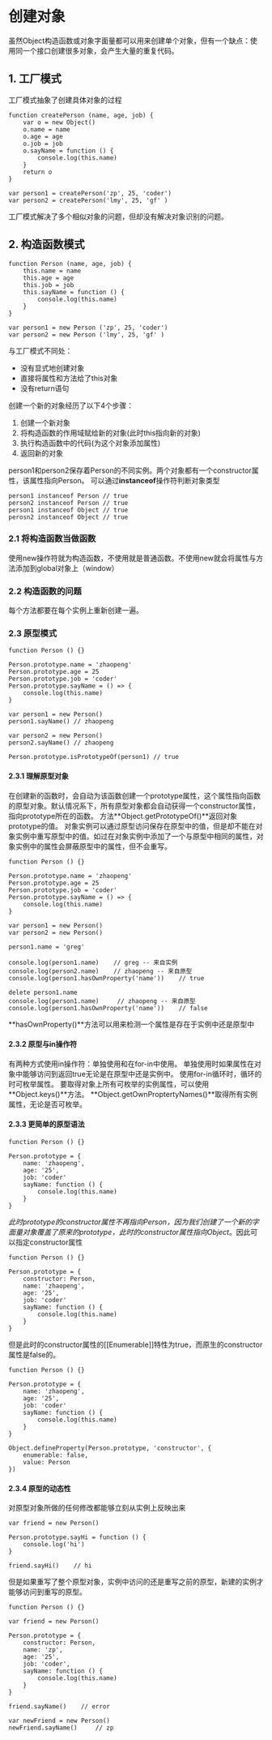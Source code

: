 # 创建对象   

虽然Object构造函数或对象字面量都可以用来创建单个对象，但有一个缺点：使用同一个接口创建很多对象，会产生大量的重复代码。
    
##  1. 工厂模式

工厂模式抽象了创建具体对象的过程

```
function createPerson (name, age, job) {
    var o = new Object()
    o.name = name
    o.age = age
    o.job = job
    o.sayName = function () {
        console.log(this.name)
    }
    return o
}

var person1 = createPerson('zp', 25, 'coder')
var person2 = createPerson('lmy', 25, 'gf' )
```

工厂模式解决了多个相似对象的问题，但却没有解决对象识别的问题。

## 2. 构造函数模式

```
function Person (name, age, job) {
    this.name = name
    this.age = age
    this.job = job
    this.sayName = function () {
        console.log(this.name)
    }
}

var person1 = new Person ('zp', 25, 'coder')
var person2 = new Person ('lmy', 25, 'gf' )

```

与工厂模式不同处：

- 没有显式地创建对象
- 直接将属性和方法给了this对象
- 没有return语句

创建一个新的对象经历了以下4个步骤：

1. 创建一个新对象
2. 将构造函数的作用域赋给新的对象(此时this指向新的对象)
3. 执行构造函数中的代码(为这个对象添加属性)
4. 返回新的对象

person1和person2保存着Person的不同实例。两个对象都有一个constructor属性，该属性指向Person。
可以通过**instanceof**操作符判断对象类型

```
person1 instanceof Person // true
person2 instanceof Person // true
person1 instanceof Object // true
perosn2 instanceof Object // true
```

### 2.1 将构造函数当做函数

使用new操作符就为构造函数，不使用就是普通函数。不使用new就会将属性与方法添加到global对象上（window）

### 2.2 构造函数的问题

每个方法都要在每个实例上重新创建一遍。

### 2.3 原型模式

```
function Person () {}

Person.prototype.name = 'zhaopeng'
Person.prototype.age = 25
Person.prototype.job = 'coder'
Person.prototype.sayName = () => {
    console.log(this.name)
}

var person1 = new Person()
person1.sayName() // zhaopeng

var person2 = new Person()
person2.sayName() // zhaopeng

Person.prototype.isPrototypeOf(person1) // true
```

#### 2.3.1 理解原型对象

在创建新的函数时，会自动为该函数创建一个prototype属性，这个属性指向函数的原型对象。默认情况系下，所有原型对象都会自动获得一个constructor属性，指向prototype所在的函数。
方法**Object.getPrototypeOf()**返回对象prototype的值。
对象实例可以通过原型访问保存在原型中的值，但是却不能在对象实例中重写原型中的值。如过在对象实例中添加了一个与原型中相同的属性，对象实例中的属性会屏蔽原型中的属性，但不会重写。

```
function Person () {}

Person.prototype.name = 'zhaopeng'
Person.prototype.age = 25
Person.prototype.job = 'coder'
Person.prototype.sayName = () => {
    console.log(this.name)
}

var person1 = new Person()
var person2 = new Person()

person1.name = 'greg'

console.log(person1.name)    // greg -- 来自实例
console.log(person2.name)    // zhaopeng -- 来自原型
console.log(person1.hasOwnProperty('name'))    // true

delete person1.name
console.log(person1.name)     // zhaopeng -- 来自原型
console.log(person1.hasOwnProperty('name'))    // false
```

**hasOwnProperty()**方法可以用来检测一个属性是存在于实例中还是原型中

#### 2.3.2 原型与in操作符

有两种方式使用in操作符：单独使用和在for-in中使用。
单独使用时如果属性在对象中能够访问到返回true无论是在原型中还是实例中。
使用for-in循环时，循环的时可枚举属性。
要取得对象上所有可枚举的实例属性，可以使用**Object.keys()**方法。
**Object.getOwnProptertyNames()**取得所有实例属性，无论是否可枚举。

#### 2.3.3 更简单的原型语法

```
function Person () {}

Person.prototype = {
    name: 'zhaopeng',
    age: '25',
    job: 'coder'
    sayName: function () {
        console.log(this.name)
    }
}
```

_此时prototype的constructor属性不再指向Person，因为我们创建了一个新的字面量对象覆盖了原来的prototype，此时的constructor属性指向Object_。因此可以指定constructor属性

```
function Person () {}

Person.prototype = {
    constructor: Person,
    name: 'zhaopeng',
    age: '25',
    job: 'coder'
    sayName: function () {
        console.log(this.name)
    }
}
```

但是此时的constructor属性的[[Enumerable]]特性为true，而原生的constructor属性是false的。

```
function Person () {}

Person.prototype = {
    name: 'zhaopeng',
    age: '25',
    job: 'coder'
    sayName: function () {
        console.log(this.name)
    }
}

Object.defineProperty(Person.prototype, 'constructor', {
    enumerable: false,
    value: Person
})
```

#### 2.3.4 原型的动态性

对原型对象所做的任何修改都能够立刻从实例上反映出来

```
var friend = new Person()

Person.prototype.sayHi = function () {
    console.log('hi')
}

friend.sayHi()    // hi
```

但是如果重写了整个原型对象，实例中访问的还是重写之前的原型，新建的实例才能够访问到重写的原型。

```
function Person () {}

var friend = new Person()

Person.prototype = {
    constructor: Person,
    name: 'zp',
    age: '25',
    job: 'coder',
    sayName: function () {
        console.log(this.name)
    }
}

friend.sayName()    // error

var newFriend = new Person()
newFriend.sayName()     // zp
```


        
            
                
                    
                        
                            
                                
                                    
                                        
                                            
                                                
                                                    
                                                        
                                                            
                                                                    
    

